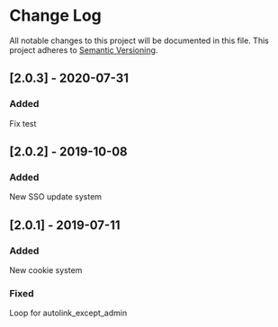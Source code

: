 # Change Log

All notable changes to this project will be documented in this file. This project adheres to [Semantic Versioning](http://semver.org/).

## [2.0.3] - 2020-07-31
### Added
Fix test

## [2.0.2] - 2019-10-08
### Added
New SSO update system

## [2.0.1] - 2019-07-11
### Added
New cookie system

### Fixed 
Loop for autolink_except_admin
